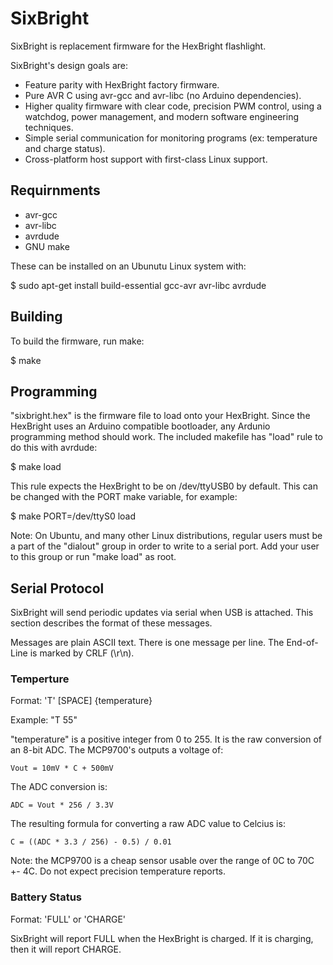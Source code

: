 SixBright
=========

SixBright is replacement firmware for the HexBright flashlight.

SixBright's design goals are:

  - Feature parity with HexBright factory firmware.
  - Pure AVR C using avr-gcc and avr-libc (no Arduino dependencies).
  - Higher quality firmware with clear code, precision PWM control, using a
    watchdog, power management, and modern software engineering techniques.
  - Simple serial communication for monitoring programs (ex: temperature and
    charge status).
  - Cross-platform host support with first-class Linux support.


Requirnments
------------

 - avr-gcc
 - avr-libc
 - avrdude
 - GNU make

These can be installed on an Ubunutu Linux system with:

$ sudo apt-get install build-essential gcc-avr avr-libc avrdude


Building
--------

To build the firmware, run make:

$ make


Programming
-----------

"sixbright.hex" is the firmware file to load onto your HexBright. Since the
HexBright uses an Arduino compatible bootloader, any Ardunio programming method
should work. The included makefile has "load" rule to do this with avrdude:

$ make load

This rule expects the HexBright to be on /dev/ttyUSB0 by default. This can be
changed with the PORT make variable, for example:

$ make PORT=/dev/ttyS0 load

Note: On Ubuntu, and many other Linux distributions, regular users must be a
part of the "dialout" group in order to write to a serial port. Add your user
to this group or run "make load" as root.


Serial Protocol
---------------

SixBright will send periodic updates via serial when USB is attached. This
section describes the format of these messages.

Messages are plain ASCII text. There is one message per line. The End-of-Line
is marked by CRLF (\r\n).

### Temperture ###

Format:  'T' \[SPACE\] \{temperature\}

Example: "T 55"

"temperature" is a positive integer from 0 to 255. It is the raw conversion
of an 8-bit ADC. The MCP9700's outputs a voltage of:

    Vout = 10mV * C + 500mV

The ADC conversion is:

    ADC = Vout * 256 / 3.3V

The resulting formula for converting a raw ADC value to Celcius is:

    C = ((ADC * 3.3 / 256) - 0.5) / 0.01

Note: the MCP9700 is a cheap sensor usable over the range of 0C to 70C +- 4C.
Do not expect precision temperature reports.

### Battery Status ###

Format: 'FULL' or 'CHARGE'

SixBright will report FULL when the HexBright is charged. If it is charging,
then it will report CHARGE.

